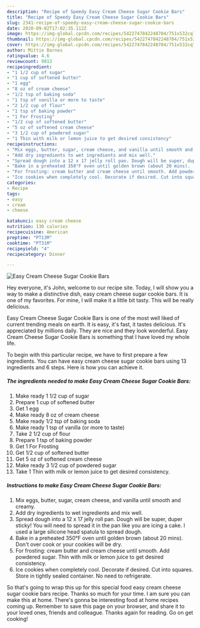 ```yaml
---
description: "Recipe of Speedy Easy Cream Cheese Sugar Cookie Bars"
title: "Recipe of Speedy Easy Cream Cheese Sugar Cookie Bars"
slug: 2341-recipe-of-speedy-easy-cream-cheese-sugar-cookie-bars
date: 2020-09-02T17:02:35.112Z
image: https://img-global.cpcdn.com/recipes/5422747842248704/751x532cq70/easy-cream-cheese-sugar-cookie-bars-recipe-main-photo.jpg
thumbnail: https://img-global.cpcdn.com/recipes/5422747842248704/751x532cq70/easy-cream-cheese-sugar-cookie-bars-recipe-main-photo.jpg
cover: https://img-global.cpcdn.com/recipes/5422747842248704/751x532cq70/easy-cream-cheese-sugar-cookie-bars-recipe-main-photo.jpg
author: Mittie Barnes
ratingvalue: 4.6
reviewcount: 9013
recipeingredient:
- "1 1/2 cup of sugar"
- "1 cup of softened butter"
- "1 egg"
- "8 oz of cream cheese"
- "1/2 tsp of baking soda"
- "1 tsp of vanilla or more to taste"
- "2 1/2 cup of flour"
- "1 tsp of baking powder"
- "1 For Frosting"
- "1/2 cup of softened butter"
- "5 oz of softened cream cheese"
- "3 1/2 cup of powdered sugar"
- "1 Thin with milk or lemon juice to get desired consistency"
recipeinstructions:
- "Mix eggs, butter, sugar, cream cheese, and vanilla until smooth and creamy."
- "Add dry ingredients to wet ingredients and mix well."
- "Spread dough into a 12 x 17 jelly roll pan. Dough will be super, duper sticky! You will need to spread it in the pan like you are icing a cake. I used a large silicone head spatula to spread dough."
- "Bake in a preheated 350°F oven until golden brown (about 20 mins).  Don&#39;t over cook or your cookies will be dry."
- "For frosting: cream butter and cream cheese until smooth. Add powdered sugar. Thin with milk or lemon juice to get desired consistency."
- "Ice cookies when completely cool. Decorate if desired. Cut into squares. Store in tightly sealed container. No need to refrigerate."
categories:
- Recipe
tags:
- easy
- cream
- cheese

katakunci: easy cream cheese 
nutrition: 130 calories
recipecuisine: American
preptime: "PT13M"
cooktime: "PT31M"
recipeyield: "4"
recipecategory: Dinner

---
```



![Easy Cream Cheese Sugar Cookie Bars](https://img-global.cpcdn.com/recipes/5422747842248704/751x532cq70/easy-cream-cheese-sugar-cookie-bars-recipe-main-photo.jpg)

Hey everyone, it's John, welcome to our recipe site. Today, I will show you a way to make a distinctive dish, easy cream cheese sugar cookie bars. It is one of my favorites. For mine, I will make it a little bit tasty. This will be really delicious.



Easy Cream Cheese Sugar Cookie Bars is one of the most well liked of current trending meals on earth. It is easy, it's fast, it tastes delicious. It's appreciated by millions daily. They are nice and they look wonderful. Easy Cream Cheese Sugar Cookie Bars is something that I have loved my whole life.


To begin with this particular recipe, we have to first prepare a few ingredients. You can have easy cream cheese sugar cookie bars using 13 ingredients and 6 steps. Here is how you can achieve it.

<!--inarticleads1-->

##### The ingredients needed to make Easy Cream Cheese Sugar Cookie Bars:

1. Make ready 1 1/2 cup of sugar
1. Prepare 1 cup of softened butter
1. Get 1 egg
1. Make ready 8 oz of cream cheese
1. Make ready 1/2 tsp of baking soda
1. Make ready 1 tsp of vanilla (or more to taste)
1. Take 2 1/2 cup of flour
1. Prepare 1 tsp of baking powder
1. Get 1 For Frosting
1. Get 1/2 cup of softened butter
1. Get 5 oz of softened cream cheese
1. Make ready 3 1/2 cup of powdered sugar
1. Take 1 Thin with milk or lemon juice to get desired consistency.




<!--inarticleads2-->

##### Instructions to make Easy Cream Cheese Sugar Cookie Bars:

1. Mix eggs, butter, sugar, cream cheese, and vanilla until smooth and creamy.
1. Add dry ingredients to wet ingredients and mix well.
1. Spread dough into a 12 x 17 jelly roll pan. Dough will be super, duper sticky! You will need to spread it in the pan like you are icing a cake. I used a large silicone head spatula to spread dough.
1. Bake in a preheated 350°F oven until golden brown (about 20 mins).  Don&#39;t over cook or your cookies will be dry.
1. For frosting: cream butter and cream cheese until smooth. Add powdered sugar. Thin with milk or lemon juice to get desired consistency.
1. Ice cookies when completely cool. Decorate if desired. Cut into squares. Store in tightly sealed container. No need to refrigerate.




So that's going to wrap this up for this special food easy cream cheese sugar cookie bars recipe. Thanks so much for your time. I am sure you can make this at home. There's gonna be interesting food at home recipes coming up. Remember to save this page on your browser, and share it to your loved ones, friends and colleague. Thanks again for reading. Go on get cooking!
